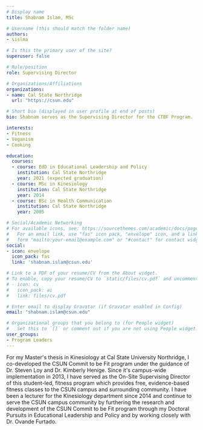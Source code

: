 ```yaml
---
# Display name
title: Shabnam Islam, MSc

# Username (this should match the folder name)
authors:
- sislma

# Is this the primary user of the site?
superuser: false

# Role/position
role: Supervising Director

# Organizations/Affiliations
organizations:
- name: Cal State Northridge
  url: "https://csun.edu"

# Short bio (displayed in user profile at end of posts)
bio: Shabnam serves as the Supervising Director for the CTBF Program.

interests:
- Fitness
- Veganism
- Cooking

education:
  courses:
  - course: EdD in Educational Leadership and Policy
    institution: Cal State Northridge
    year: 2021 (expected graduation)
  - course: MSc in Kinesiology
    institution: Cal State Northridge
    year: 2014
  - course: BSc in Health Communication
    institution: Cal State Northridge
    year: 2005

# Social/Academic Networking
# For available icons, see: https://sourcethemes.com/academic/docs/page-builder/#icons
#   For an email link, use "fas" icon pack, "envelope" icon, and a link in the
#   form "mailto:your-email@example.com" or "#contact" for contact widget.
social:
- icon: envelope
  icon_pack: fas
  link: 'shabnam.islam@csun.edu'

# Link to a PDF of your resume/CV from the About widget.
# To enable, copy your resume/CV to `static/files/cv.pdf` and uncomment the lines below.
# - icon: cv
#   icon_pack: ai
#   link: files/cv.pdf

# Enter email to display Gravatar (if Gravatar enabled in Config)
email: "shabnam.islam@csun.edu"

# Organizational groups that you belong to (for People widget)
#   Set this to `[]` or comment out if you are not using People widget.
user_groups:
- Program Leaders
---
```


For my Master's thesis in Kinesiology at Cal State University Northridge, I co-developed the CSUN Commit to be Fit program under the guidance of Dr. Steven Loy and Dr. Kimberly Henige. Since it's campus-wide implementation in 2013, I have served as the On-Site Supervising Director of this student-led, fitness program which provides free, evidence-based fitness classes to the CSUN campus and surrounding community. I have been a lecturer for the Kinesiology department since 2014 and continue to serve the CSUN campus community by furthering the research and development of the CSUN Commit to be Fit program through my Doctoral Pursuits in Educational Leadership and Policy and by working closely with Dr. Ovande Furtado.  